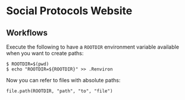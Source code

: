 # Social Protocols Website

## Workflows

Execute the following to have a `ROOTDIR` environment variable available when you want to create paths:

```
$ ROOTDIR=$(pwd)
$ echo "ROOTDIR=${ROOTDIR}" >> .Renviron
```

Now you can refer to files with absolute paths:

```
file.path(ROOTDIR, "path", "to", "file")
```
